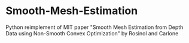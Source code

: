 # Smooth-Mesh-Estimation
Python reimplement of MIT paper "Smooth Mesh Estimation from Depth Data using Non-Smooth Convex Optimization” by Rosinol and Carlone
